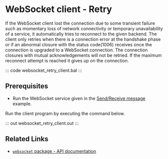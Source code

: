 # WebSocket client - Retry

If the WebSocket client lost the connection due to some transient failure such as momentary loss of network connectivity or temporary unavailability of a service, it automatically tries to reconnect to the given backend. The client only retries when there is a connection error at the handshake phase or if an abnormal closure with the status code(1006) receives once the connection is upgraded to a WebSocket connection. The connection closures with mutual acknowledgements will not be retried. If the maximum reconnect attempt is reached it gives up on the connection. 

::: code websocket_retry_client.bal :::

## Prerequisites
- Run the WebSocket service given in the [Send/Receive message](/learn/by-example/websocket-basic-sample/) example.

Run the client program by executing the command below.

::: out websocket_retry_client.out :::

## Related Links
- [`websocket` package - API documentation](https://lib.ballerina.io/ballerina/websocket/latest)
